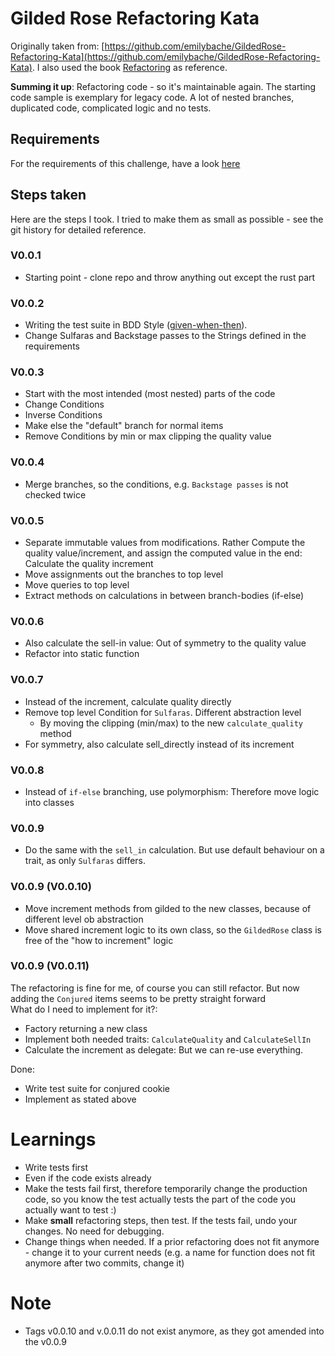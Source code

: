 # Gilded Rose Refactoring Kata

Originally taken
from: [https://github.com/emilybache/GildedRose-Refactoring-Kata](https://github.com/emilybache/GildedRose-Refactoring-Kata).
I also used the book [Refactoring](https://martinfowler.com/books/refactoring.html) as reference.

**Summing it up**: Refactoring code - so it's maintainable again. The starting code sample is exemplary for legacy code.
A
lot of nested branches, duplicated code, complicated logic and no tests.

## Requirements

For the requirements of this challenge, have a look [here](GildedRoseRequirements.txt)

## Steps taken

Here are the steps I took. I tried to make them as small as possible - see the git history for detailed reference.

### V0.0.1

- Starting point - clone repo and throw anything out except the rust part

### V0.0.2

- Writing the test suite in BDD Style ([given-when-then](https://en.wikipedia.org/wiki/Given-When-Then)).
- Change Sulfaras and Backstage passes to the Strings defined in the requirements

### V0.0.3

- Start with the most intended (most nested) parts of the code
- Change Conditions
- Inverse Conditions
- Make else the "default" branch for normal items
- Remove Conditions by min or max clipping the quality value

### V0.0.4

- Merge branches, so the conditions, e.g. `Backstage passes` is not checked twice

### V0.0.5

- Separate immutable values from modifications. Rather Compute the quality value/increment, and assign the computed
  value in the end: Calculate the quality increment
- Move assignments out the branches to top level
- Move queries to top level
- Extract methods on calculations in between branch-bodies (if-else)

### V0.0.6

- Also calculate the sell-in value: Out of symmetry to the quality value
- Refactor into static function

### V0.0.7

- Instead of the increment, calculate quality directly
- Remove top level Condition for `Sulfaras`. Different abstraction level
    - By moving the clipping (min/max) to the new `calculate_quality` method
- For symmetry, also calculate sell_directly instead of its increment

### V0.0.8

- Instead of `if-else` branching, use polymorphism: Therefore move logic into classes

### V0.0.9

- Do the same with the `sell_in` calculation. But use default behaviour on a trait, as only `Sulfaras` differs.

### V0.0.9 (V0.0.10)

- Move increment methods from gilded to the new classes, because of different level ob abstraction
- Move shared increment logic to its own class, so the `GildedRose` class is free of the "how to increment" logic

### V0.0.9 (V0.0.11)

The refactoring is fine for me, of course you can still refactor. But now adding the `Conjured` items seems to be
  pretty straight forward  
What do I need to implement for it?:
- Factory returning a new class
- Implement both needed traits: `CalculateQuality` and `CalculateSellIn`
- Calculate the increment as delegate: But we can re-use everything.

Done:
- Write test suite for conjured cookie
- Implement as stated above

# Learnings

- Write tests first
- Even if the code exists already
- Make the tests fail first, therefore temporarily change the production code, so you know the test actually tests the
  part of the code you actually want to test :)
- Make **small** refactoring steps, then test. If the tests fail, undo your changes. No need for debugging.
- Change things when needed. If a prior refactoring does not fit anymore - change it to your current needs (e.g. a name
  for function does not fit anymore after two commits, change it)

# Note 

- Tags v0.0.10 and v.0.0.11 do not exist anymore, as they got amended into the v0.0.9
